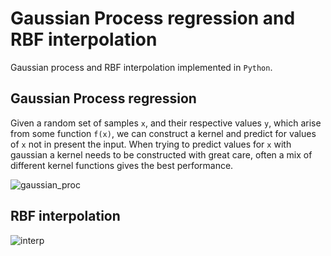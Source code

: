 # Gaussian Process regression and RBF interpolation

Gaussian process and RBF interpolation implemented in `Python`.

## Gaussian Process regression

Given a random set of samples `x`, and their respective values `y`, which arise from some function `f(x)`, we can construct a kernel and predict for values of `x` not in present the input. When trying to predict values for `x` with gaussian a kernel needs to be constructed with great care, often a mix of different kernel functions gives the best performance.

![gaussian_proc](https://user-images.githubusercontent.com/50104866/168268451-7ada21a5-d947-4062-a1d1-148111e6e625.png)


## RBF interpolation

![interp](https://user-images.githubusercontent.com/50104866/168268460-01549a0a-a511-4134-91bc-c199546efb39.png)
